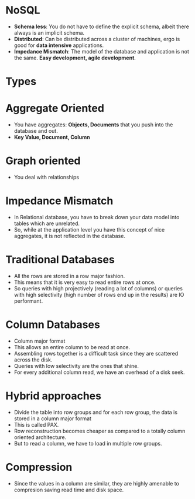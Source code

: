 NoSQL
=====
- **Schema less**: You do not have to define the explicit schema, albeit there always is an implicit schema.
- **Distributed**: Can be distributed across a cluster of machines, ergo is good for **data intensive** applications.
- **Impedance Mismatch**: The model of the database and application is not the same. **Easy development, agile development**.

Types
=====

# Aggregate Oriented
- You have aggregates: **Objects, Documents** that you push into the database and out.
- **Key Value, Document, Column**

# Graph oriented
- You deal with relationships

Impedance Mismatch
===================
- In Relational database, you have to break down your data model into tables which are unrelated.
- So, while at the application level you have this concept of nice aggregates, it is not reflected in the database.

Traditional Databases
=====================
- All the rows are stored in a row major fashion.
- This means that it is very easy to read entire rows at once.
- So queries with high projectively (reading a lot of columns) or queries with high selectivity (high number of rows end up in the
results) are IO performant.

Column Databases
================
- Column major format
- This allows an entire column to be read at once.
- Assembling rows together is a difficult task since they are scattered across the disk.
- Queries with low selectivity are the ones that shine.
- For every additional column read, we have an overhead of a disk seek.

# Hybrid approaches
- Divide the table into row groups and for each row group, the data is stored in a column major format
- This is called PAX.
- Row reconstruction becomes cheaper as compared to a totally column oriented architecture.
- But to read a column, we have to load in multiple row groups.

# Compression
- Since the values in a column are similar, they are highly amenable to compresion saving read time and disk space.

